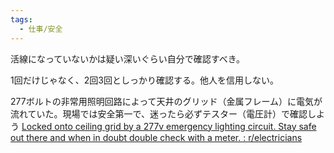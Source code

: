 ```yaml
---
tags:
  - 仕事/安全
---
```

活線になっていないかは疑い深いぐらい自分で確認すべき。

1回だけじゃなく、2回3回としっかり確認する。他人を信用しない。

277ボルトの非常用照明回路によって天井のグリッド（金属フレーム）に電気が流れていた。現場では安全第一で、迷ったら必ずテスター（電圧計）で確認しよう
[Locked onto ceiling grid by a 277v emergency lighting circuit. Stay safe out there and when in doubt double check with a meter. : r/electricians](https://www.reddit.com/r/electricians/comments/1k34v0t/locked_onto_ceiling_grid_by_a_277v_emergency/)

